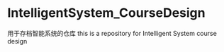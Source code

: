 # IntelligentSystem_CourseDesign
用于存档智能系统的仓库
this is a repository for Intelligent System course design
